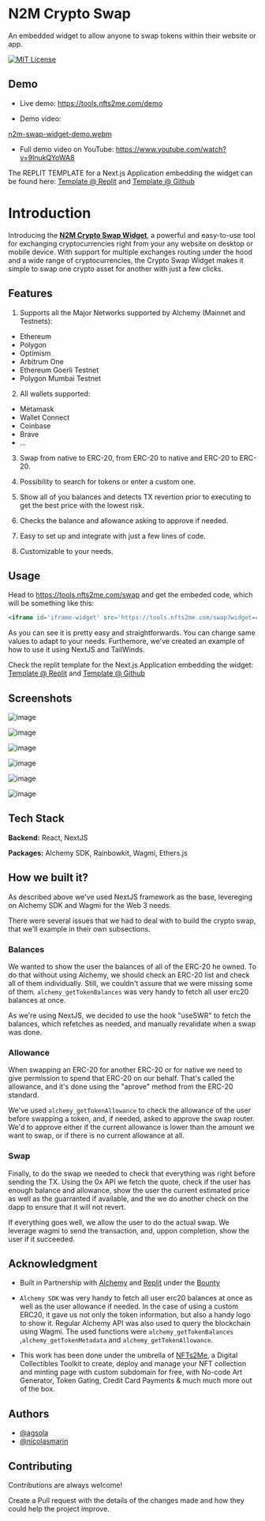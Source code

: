 

# N2M Crypto Swap
An embedded widget to allow anyone to swap tokens within their website or app.

[![MIT License](https://img.shields.io/badge/License-MIT-green.svg)](https://choosealicense.com/licenses/mit/)

## Demo

* Live demo: https://tools.nfts2me.com/demo

* Demo video:

[n2m-swap-widget-demo.webm](https://user-images.githubusercontent.com/109629895/226582688-2f8c79b7-1e6a-487a-8353-ac5bada3fa33.webm)


* Full demo video on YouTube:
https://www.youtube.com/watch?v=9lnukQYoWA8

The REPLIT TEMPLATE for a Next.js Application embedding the widget can be found here:
[Template @ Replit](https://replit.com/@agsola/n2m-crypto-swap-template) and [Template @ Github](https://github.com/nfts2me/n2m-crypto-swap-template/)

# Introduction

Introducing the **[N2M Crypto Swap Widget](https://tools.nfts2me.com/swap)**, a powerful and easy-to-use tool for exchanging cryptocurrencies right from your any website on desktop or mobile device. With support for multiple exchanges routing under the hood and a wide range of cryptocurrencies, the Crypto Swap Widget makes it simple to swap one crypto asset for another with just a few clicks.

## Features

1. Supports all the Major Networks supported by Alchemy (Mainnet and Testnets):
- Ethereum
- Polygon
- Optimism
- Arbitrum One
- Ethereum Goerli Testnet
- Polygon Mumbai Testnet

2. All wallets supported:
- Metamask
- Wallet Connect
- Coinbase
- Brave
- ...

3. Swap from native to ERC-20, from ERC-20 to native and ERC-20 to ERC-20.

4. Possibility to search for tokens or enter a custom one.

5. Show all of you balances and detects TX revertion prior to executing to get the best price with the lowest risk.

6. Checks the balance and allowance asking to approve if needed.

7. Easy to set up and integrate with just a few lines of code.

8. Customizable to your needs.

## Usage

Head to https://tools.nfts2me.com/swap and get the embeded code, which will be something like this:

```html
<iframe id='iframe-widget' src='https://tools.nfts2me.com/swap?widget=classic' style="height: 480px; width: 100%; border: none"></iframe>
```

As you can see it is pretty easy and straightforwards. You can change same values to adapt to your needs.
Furthemore, we've created an example of how to use it using NextJS and TailWinds.

Check the replit template for the Next.js Application embedding the widget:
[Template @ Replit](https://replit.com/@agsola/n2m-crypto-swap-template) and [Template @ Github](https://github.com/nfts2me/n2m-crypto-swap-template/)

## Screenshots

![image](https://user-images.githubusercontent.com/109629895/226583274-c82be4bb-66c9-40a4-ab4d-5cc521e5eb9c.png)

![image](https://user-images.githubusercontent.com/109629895/226583655-d166690c-b9b9-4728-a1e5-b20356685cda.png)

![image](https://user-images.githubusercontent.com/109629895/226583871-3ea09226-7e61-40f7-bf1c-173c4f111c1d.png)

![image](https://user-images.githubusercontent.com/109629895/226582948-2fcf1e30-f8d6-4890-aa53-f3f7525240ac.png)

![image](https://user-images.githubusercontent.com/109629895/226583384-75b72d7e-4601-414c-b511-d06fde005948.png)

![image](https://user-images.githubusercontent.com/109629895/226583517-04966bce-69d6-40ac-9e9a-e7d27173cd14.png)




## Tech Stack

**Backend:** React, NextJS

**Packages:** Alchemy SDK, Rainbowkit, Wagmi, Ethers.js

## How we built it?

As described above we've used NextJS framework as the base, levereging on Alchemy SDK and Wagmi for the Web 3 needs. 

There were several issues that we had to deal with to build the crypto swap, that we'll example in their own subsections.

### Balances
We wanted to show the user the balances of all of the ERC-20 he owned. To do that without using Alchemy, we should check an ERC-20 list and check all of them individually. Still, we couldn't assure that we were missing some of them. `alchemy_getTokenBalances` was very handy to fetch all user erc20 balances at once.

As we're using NextJS, we decided to use the hook "useSWR" to fetch the balances, which refetches as needed, and manually revalidate when a swap was done. 

### Allowance
When swapping an ERC-20 for another ERC-20 or for native we need to give permission to spend that ERC-20 on our behalf. That's called the allowance, and it's done using the "aprove" method from the ERC-20 standard. 

We've used `alchemy_getTokenAllowance` to check the allowance of the user before swapping a token, and, if needed, asked to approve the swap router. We'd to approve either if the current allowance is lower than the amount we want to swap, or if there is no current allowance at all.

### Swap
Finally, to do the swap we needed to check that everything was right before sending the TX. Using the 0x API we fetch the quote, check if the user has enough balance and allowance, show the user the current estimated price as well as the guarranted if available, and the we do another check on the dapp to ensure that it will not revert. 

If everything goes well, we allow the user to do the actual swap. We leverage wagmi to send the transaction, and, uppon completion, show the user if it succeeded. 


## Acknowledgment

- Built in Partnership with [Alchemy](https://www.alchemy.com/) and [Replit](https://replit.com/) under the [Bounty](https://replit.com/bounties/@Arjun-Alchemy/swap-crypto-widget)

- `Alchemy SDK` was very handy to fetch all user erc20 balances at once as well as the user allowance if needed. In the case of using a custom ERC20, it gave us not only the token information, but also a handy logo to show it. Regular Alchemy API was also used to query the blockchain using Wagmi. The used functions were `alchemy_getTokenBalances` ,`alchemy_getTokenMetadata` and `alchemy_getTokenAllowance`.

- This work has been done under the umbrella of [NFTs2Me](https://nfts2me.com/), a Digital Collectibles Toolkit to create, deploy and manage your NFT collection and minting page with custom subdomain for free, with No-code Art Generator, Token Gating, Credit Card Payments & much much more out of the box. 

## Authors

- [@agsola](https://www.github.com/agsola)
- [@nicolasmarin](https://github.com/nicolasmarin)

## Contributing

Contributions are always welcome!

Create a Pull request with the details of the changes made and how they could help the project improve.
